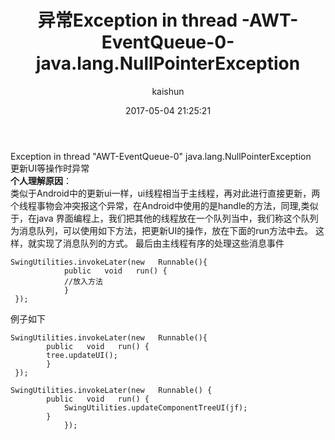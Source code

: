 ﻿---
title: 异常Exception in thread -AWT-EventQueue-0- java.lang.NullPointerException
date: 2017-05-04 21:25:21
tags: [java,Exception]
categories: [programme]
author: kaishun
id: 55
permalink: java-awt-eventqueue-exception
blogexcerpt: 更新UI等操作时异常，类似于Android中的更新ui一样，ui线程相当于主线程，再对此进行直接更新，两个线程事物会冲突报这个异常，在Android中使用的是handle的方法，同理,类似于，在java 界面编程上，我们把其他的线程放在一个队列当中，我们称这个队列为消息队列，可以使用如下方法，把更新UI的操作，放在下面的run方法中去。 这样，就实现了消息队列的方式。最后由主线程有序的处理这些消息事件 
---

Exception in thread "AWT-EventQueue-0" java.lang.NullPointerException  
更新UI等操作时异常  
**个人理解原因**：  
类似于Android中的更新ui一样，ui线程相当于主线程，再对此进行直接更新，两个线程事物会冲突报这个异常，在Android中使用的是handle的方法，同理,类似于，在java 界面编程上，我们把其他的线程放在一个队列当中，我们称这个队列为消息队列，可以使用如下方法，把更新UI的操作，放在下面的run方法中去。 这样，就实现了消息队列的方式。 最后由主线程有序的处理这些消息事件
```
SwingUtilities.invokeLater(new   Runnable(){ 
			public   void   run() { 
			//放入方法
			} 
 });
```

例子如下
```
SwingUtilities.invokeLater(new   Runnable(){ 
		public   void   run() { 
		tree.updateUI(); 
		} 
 });
```
```
SwingUtilities.invokeLater(new   Runnable() { 
		public   void   run() { 
			SwingUtilities.updateComponentTreeUI(jf); 
		} 
			});
```